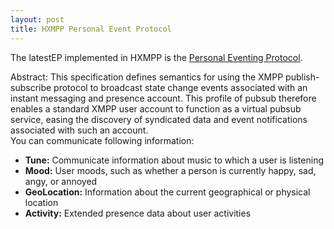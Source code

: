 ```yaml
---
layout: post
title: HXMPP Personal Event Protocol
---
```

The latestEP implemented in HXMPP is the [Personal Eventing Protocol](http://xmpp.org/extensions/xep-0163.html).

Abstract:
This specification defines semantics for using the XMPP publish-subscribe protocol to broadcast state change events associated with an instant messaging and presence account. This profile of pubsub therefore enables a standard XMPP user account to function as a virtual pubsub service, easing the discovery of syndicated data and event notifications associated with such an account.
<br>
You can communicate following information:

* **Tune:** Communicate information about music to which a user is listening
* **Mood:** User moods, such as whether a person is currently happy, sad, angy, or annoyed
* **GeoLocation:** Information about the current geographical or physical location
* **Activity:** Extended presence data about user activities
